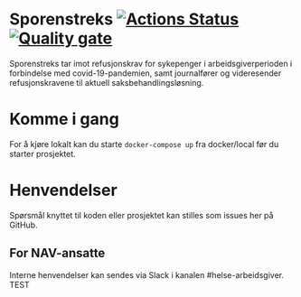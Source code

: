 Sporenstreks 
[![Actions Status](https://github.com/navikt/sporenstreks/workflows/Bygg%20og%20deploy/badge.svg)](https://github.com/navikt/sporenstreks/actions)
[![Quality gate](https://sonarcloud.io/api/project_badges/quality_gate?project=navikt_sporenstreks)](https://sonarcloud.io/dashboard?id=sporenstreks)
================

Sporenstreks tar imot refusjonskrav for sykepenger i arbeidsgiverperioden i forbindelse med covid-19-pandemien, samt journalfører og videresender refusjonskravene til aktuell saksbehandlingsløsning.

# Komme i gang

For å kjøre lokalt kan du starte  `docker-compose up` fra docker/local før du starter prosjektet. 

# Henvendelser

Spørsmål knyttet til koden eller prosjektet kan stilles som issues her på GitHub.

## For NAV-ansatte

Interne henvendelser kan sendes via Slack i kanalen #helse-arbeidsgiver.
TEST
